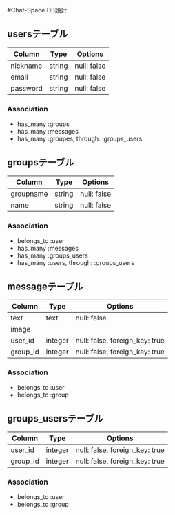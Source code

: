 #Chat-Space DB設計
## usersテーブル
|Column|Type|Options|
|------|----|-------|
|nickname|string|null: false|
|email|string|null: false|
|password|string|null: false|
### Association
- has_many :groups
- has_many :messages
- has_many :groupes, through: :groups_users

## groupsテーブル
|Column|Type|Options|
|------|----|-------|
|groupname|string|null: false|
|name|string|null: false|
### Association
- belongs_to :user
- has_many :messages
- has_many :groups_users
- has_many :users, through: :groups_users

## messageテーブル
|Column|Type|Options|
|------|----|-------|
|text|text|null: false|
|image||
|user_id|integer|null: false, foreign_key: true|
|group_id|integer|null: false, foreign_key: true|
### Association
- belongs_to :user
- belongs_to :group

## groups_usersテーブル
|Column|Type|Options|
|------|----|-------|
|user_id|integer|null: false, foreign_key: true|
|group_id|integer|null: false, foreign_key: true|
### Association
- belongs_to :user
- belongs_to :group
